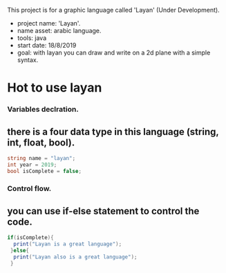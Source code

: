 This project is for a graphic language called 'Layan' (Under Development).
- project name: 'Layan'.
- name asset: arabic language.
- tools: java
- start date: 18/8/2019
- goal: with layan you can draw and write on a 2d plane with a simple syntax.

# Hot to use layan
### Variables declration.
## there is a four data type in this language (string, int, float, bool).
```c#
string name = "layan";
int year = 2019;
bool isComplete = false;
```

### Control flow.
## you can use if-else statement to control the code.

```c#
if(isComplete){
  print("Layan is a great language");
 }else{
  print("Layan also is a great language");
 }
```

